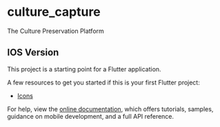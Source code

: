 # culture_capture

The Culture Preservation Platform

## IOS Version

This project is a starting point for a Flutter application.

A few resources to get you started if this is your first Flutter project:

- [Icons](https://www.flaticon.com/)

For help, view the
[online documentation](https://docs.flutter.dev/), which offers tutorials,
samples, guidance on mobile development, and a full API reference.
